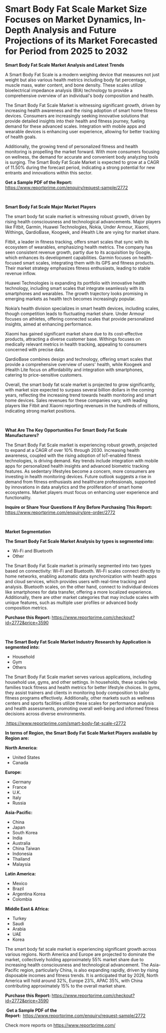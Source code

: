 <p><h1>Smart Body Fat Scale Market Size Focuses on Market Dynamics, In-Depth Analysis and Future Projections of its Market Forecasted for Period from 2025 to 2032</h1></p><p><strong>Smart Body Fat Scale Market Analysis and Latest Trends</strong></p>
<p><p>A Smart Body Fat Scale is a modern weighing device that measures not just weight but also various health metrics including body fat percentage, muscle mass, water content, and bone density. These scales utilize bioelectrical impedance analysis (BIA) technology to provide a comprehensive overview of an individual's body composition and health.</p><p>The Smart Body Fat Scale Market is witnessing significant growth, driven by increasing health awareness and the rising adoption of smart home fitness devices. Consumers are increasingly seeking innovative solutions that provide detailed insights into their health and fitness journey, fueling demand for these advanced scales. Integration with mobile apps and wearable devices is enhancing user experience, allowing for better tracking of health goals.</p><p>Additionally, the growing trend of personalized fitness and health monitoring is propelling the market forward. With more consumers focusing on wellness, the demand for accurate and convenient body analyzing tools is surging. The Smart Body Fat Scale Market is expected to grow at a CAGR of 11.50% during the forecast period, indicating a strong potential for new entrants and innovations within this sector.</p></p>
<p><strong>Get a Sample PDF of the Report:&nbsp;</strong> <a href="https://www.reportprime.com/enquiry/request-sample/2772?utm_campaign=1420&utm_medium=2&utm_source=Github&utm_content=ia&utm_term=18032025&utm_id=smart-body-fat-scale">https://www.reportprime.com/enquiry/request-sample/2772</a></p>
<p>&nbsp;</p>
<p><strong>Smart Body Fat Scale Major Market Players</strong></p>
<p><p>The smart body fat scale market is witnessing robust growth, driven by rising health consciousness and technological advancements. Major players like Fitbit, Garmin, Huawei Technologies, Nokia, Under Armour, Xiaomi, Withings, QardioBase, Koogeek, and iHealth Lite are vying for market share.</p><p>Fitbit, a leader in fitness tracking, offers smart scales that sync with its ecosystem of wearables, emphasizing health metrics. The company has seen consistent revenue growth, partly due to its acquisition by Google, which enhances its development capabilities. Garmin focuses on health-focused smart scales, integrating them with its GPS and fitness products. Their market strategy emphasizes fitness enthusiasts, leading to stable revenue inflow.</p><p>Huawei Technologies is expanding its portfolio with innovative health technology, including smart scales that integrate seamlessly with its smartphones and wearables. The growth trajectory looks promising in emerging markets as health tech becomes increasingly popular.</p><p>Nokia’s health division specializes in smart health devices, including scales, though competition leads to fluctuating market share. Under Armour focuses on athletes, offering connected scales that provide personalized insights, aimed at enhancing performance.</p><p>Xiaomi has gained significant market share due to its cost-effective products, attracting a diverse customer base. Withings focuses on medically relevant metrics in health tracking, appealing to consumers concerned with precise data.</p><p>QardioBase combines design and technology, offering smart scales that provide a comprehensive overview of users' health, while Koogeek and iHealth Lite focus on affordability and integration with smartphones, catering to price-sensitive customers.</p><p>Overall, the smart body fat scale market is projected to grow significantly, with market size expected to surpass several billion dollars in the coming years, reflecting the increasing trend towards health monitoring and smart home devices. Sales revenues for these companies vary, with leading players like Fitbit and Xiaomi reporting revenues in the hundreds of millions, indicating strong market positions.</p></p>
<p>&nbsp;</p>
<p><strong>What Are The Key Opportunities For Smart Body Fat Scale Manufacturers?</strong></p>
<p><p>The Smart Body Fat Scale market is experiencing robust growth, projected to expand at a CAGR of over 10% through 2030. Increasing health awareness, coupled with the rising adoption of IoT-enabled fitness technologies, is driving demand. Key trends include integration with mobile apps for personalized health insights and advanced biometric tracking features. As sedentary lifestyles become a concern, more consumers are investing in health monitoring devices. Future outlook suggests a rise in demand from fitness enthusiasts and healthcare professionals, supported by innovations in data analytics and the proliferation of smart home ecosystems. Market players must focus on enhancing user experience and functionality.</p></p>
<p><strong>Inquire or Share Your Questions If Any Before Purchasing This Report:</strong> <a href="https://www.reportprime.com/enquiry/pre-order/2772?utm_campaign=1420&utm_medium=2&utm_source=Github&utm_content=ia&utm_term=18032025&utm_id=smart-body-fat-scale">https://www.reportprime.com/enquiry/pre-order/2772</a></p>
<p>&nbsp;</p>
<p><strong>Market Segmentation</strong></p>
<p><strong>The Smart Body Fat Scale Market Analysis by types is segmented into:</strong></p>
<p><ul><li>Wi-Fi and Bluetooth</li><li>Other</li></ul></p>
<p><p>The Smart Body Fat Scale market is primarily segmented into two types based on connectivity: Wi-Fi and Bluetooth. Wi-Fi scales connect directly to home networks, enabling automatic data synchronization with health apps and cloud services, which provides users with real-time tracking and analysis. Bluetooth scales, on the other hand, connect to individual devices like smartphones for data transfer, offering a more localized experience. Additionally, there are other market categories that may include scales with unique features, such as multiple user profiles or advanced body composition metrics.</p></p>
<p><strong>Purchase this Report:&nbsp;</strong><a href="https://www.reportprime.com/checkout?id=2772&price=3590&utm_campaign=1420&utm_medium=2&utm_source=Github&utm_content=ia&utm_term=18032025&utm_id=smart-body-fat-scale">https://www.reportprime.com/checkout?id=2772&price=3590</a></p>
<p>&nbsp;</p>
<p><strong>The Smart Body Fat Scale Market Industry Research by Application is segmented into:</strong></p>
<p><ul><li>Household</li><li>Gym</li><li>Others</li></ul></p>
<p><p>The Smart Body Fat Scale market serves various applications, including household use, gyms, and other settings. In households, these scales help families track fitness and health metrics for better lifestyle choices. In gyms, they assist trainers and clients in monitoring body composition to tailor fitness programs effectively. Additionally, other markets such as wellness centers and sports facilities utilize these scales for performance analysis and health assessments, promoting overall well-being and informed fitness decisions across diverse environments.</p></p>
<p><a href="https://www.reportprime.com/smart-body-fat-scale-r2772?utm_campaign=1420&utm_medium=2&utm_source=Github&utm_content=ia&utm_term=18032025&utm_id=smart-body-fat-scale">&nbsp;https://www.reportprime.com/smart-body-fat-scale-r2772</a></p>
<p><strong>In terms of Region, the Smart Body Fat Scale Market Players available by Region are:</strong></p>
<p>
    <p> <strong> North America: </strong>
        <ul>
            <li>United States</li>
            <li>Canada</li>
        </ul>
        </p> 
    <p> <strong> Europe: </strong>
        <ul>
            <li>Germany</li>
            <li>France</li>
            <li>U.K.</li>
            <li>Italy</li>
            <li>Russia</li>
        </ul>
        </p> 
    <p> <strong> Asia-Pacific: </strong>
        <ul>
            <li>China</li>
            <li>Japan</li>
            <li>South Korea</li>
            <li>India</li>
            <li>Australia</li>
            <li>China Taiwan</li>
            <li>Indonesia</li>
            <li>Thailand</li>
            <li>Malaysia</li>
        </ul>
        </p> 
    <p> <strong> Latin America: </strong>
        <ul>
            <li>Mexico</li>
            <li>Brazil</li>
            <li>Argentina Korea</li>
            <li>Colombia</li>
        </ul>
        </p> 
    <p> <strong> Middle East & Africa: </strong>
        <ul>
            <li>Turkey</li>
            <li>Saudi</li>
            <li>Arabia</li>
            <li>UAE</li>
            <li>Korea</li>
        </ul>
    </p>
    </p>
<p><p>The smart body fat scale market is experiencing significant growth across various regions. North America and Europe are projected to dominate the market, collectively holding approximately 55% market share due to increasing health consciousness and technological advancement. The Asia-Pacific region, particularly China, is also expanding rapidly, driven by rising disposable incomes and fitness trends. It is anticipated that by 2026, North America will hold around 32%, Europe 23%, APAC 35%, with China contributing approximately 15% to the overall market share.</p></p>
<p><strong>Purchase this Report: </strong><a href="https://www.reportprime.com/checkout?id=2772&price=3590&utm_campaign=1420&utm_medium=2&utm_source=Github&utm_content=ia&utm_term=18032025&utm_id=smart-body-fat-scale">https://www.reportprime.com/checkout?id=2772&price=3590</a></p>
<p>&nbsp;<strong>Get a Sample PDF of the Report:&nbsp;&nbsp;</strong><a href="https://www.reportprime.com/enquiry/request-sample/2772?utm_campaign=1420&utm_medium=2&utm_source=Github&utm_content=ia&utm_term=18032025&utm_id=smart-body-fat-scale">https://www.reportprime.com/enquiry/request-sample/2772</a></p>
<p><strong></strong></p>
<p>Check more reports on <a href="https://www.reportprime.com/?utm_campaign=1420&utm_medium=2&utm_source=Github&utm_content=ia&utm_term=18032025&utm_id=smart-body-fat-scale">https://www.reportprime.com/</a></p>